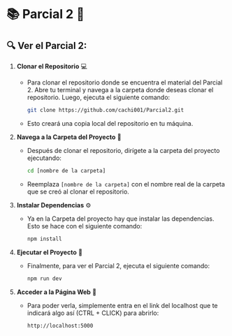 # 📚 Parcial 2 📄

## 🔍 Ver el Parcial 2:

1. **Clonar el Repositorio** 💻
   - Para clonar el repositorio donde se encuentra el material del Parcial 2. Abre tu terminal y navega a la carpeta donde deseas clonar el repositorio. Luego, ejecuta el siguiente comando:
     ```bash
     git clone https://github.com/cachi001/Parcial2.git
     ```
   - Esto creará una copia local del repositorio en tu máquina.

2. **Navega a la Carpeta del Proyecto** 📁
   - Después de clonar el repositorio, dirígete a la carpeta del proyecto ejecutando:
     ```bash
     cd [nombre de la carpeta]
     ```
   - Reemplaza `[nombre de la carpeta]` con el nombre real de la carpeta que se creó al clonar el repositorio.

3. **Instalar Dependencias** ⚙️
   - Ya en la Carpeta del proyecto hay que instalar las dependencias. Esto se hace con el siguiente comando:
     ```bash
     npm install
     ```

4. **Ejecutar el Proyecto** 🚀
   - Finalmente, para ver el Parcial 2, ejecuta el siguiente comando:
     ```bash
     npm run dev
     ```

5. **Acceder a la Página Web** 🚀
   - Para poder verla, simplemente entra en el link del localhost que te indicará algo así (CTRL + CLICK) para abrirlo:
     ```bash
     http://localhost:5000
     ```
